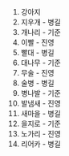 1. 강아지
2. 지우개 - 병길
3. 개나리 - 기준
4. 이빨  - 진영
5. 빨대 - 병길
6. 대나무 - 기준
7. 무술  - 진영
8. 술병 - 병길
9. 병나발 - 기준
10. 발냄새 - 진영
11. 새마을 - 병길
12. 을지로 - 기준
13. 노가리 - 진영
14. 리어카 - 병길